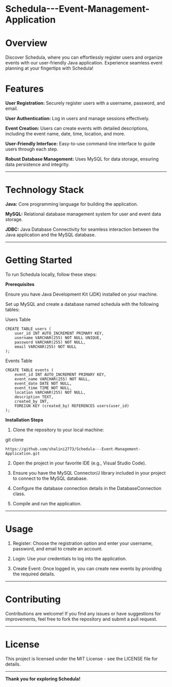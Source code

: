 # Schedula---Event-Management-Application

# Overview
Discover Schedula, where you can effortlessly register users and organize events with our user-friendly Java application. Experience seamless event planning at your fingertips with Schedula!

# Features

**User Registration:** Securely register users with a username, password, and email.

**User Authentication:** Log in users and manage sessions effectively.

**Event Creation:** Users can create events with detailed descriptions, including the event name, date, time, location, and more.

**User-Friendly Interface:** Easy-to-use command-line interface to guide users through each step.

**Robust Database Management:** Uses MySQL for data storage, ensuring data persistence and integrity.



---

# Technology Stack

**Java:** Core programming language for building the application.

**MySQL:** Relational database management system for user and event data storage.

**JDBC:** Java Database Connectivity for seamless interaction between the Java application and the MySQL database.



---

# Getting Started

To run Schedula locally, follow these steps:

**Prerequisites**

Ensure you have Java Development Kit (JDK) installed on your machine.

Set up MySQL and create a database named schedula with the following tables:


Users Table
```
CREATE TABLE users (
    user_id INT AUTO_INCREMENT PRIMARY KEY,
    username VARCHAR(255) NOT NULL UNIQUE,
    password VARCHAR(255) NOT NULL,
    email VARCHAR(255) NOT NULL
);
```

Events Table
```
CREATE TABLE events (
    event_id INT AUTO_INCREMENT PRIMARY KEY,
    event_name VARCHAR(255) NOT NULL,
    event_date DATE NOT NULL,
    event_time TIME NOT NULL,
    location VARCHAR(255) NOT NULL,
    description TEXT,
    created_by INT,
    FOREIGN KEY (created_by) REFERENCES users(user_id)
);
```
**Installation Steps**

1. Clone the repository to your local machine:

  git clone 
```
https://github.com/shalini2773/Schedula---Event-Management-Application.git
```

2. Open the project in your favorite IDE (e.g., Visual Studio Code).


3. Ensure you have the MySQL Connector/J library included in your project to connect to the MySQL database.


4. Configure the database connection details in the DatabaseConnection class.


5. Compile and run the application.




---

# Usage

1. Register: Choose the registration option and enter your username, password, and email to create an account.


2. Login: Use your credentials to log into the application.


3. Create Event: Once logged in, you can create new events by providing the required details.




---

# Contributing

Contributions are welcome! If you find any issues or have suggestions for improvements, feel free to fork the repository and submit a pull request.


---

# License

This project is licensed under the MIT License - see the LICENSE file for details.


---

**Thank you for exploring Schedula!**
